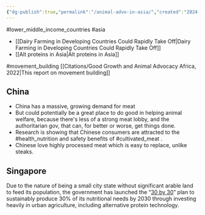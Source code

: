 ```yaml
---
{"dg-publish":true,"permalink":"/animal-advo-in-asia/","created":"2024-04-22T12:44:10.000+01:00","updated":"2025-09-28T23:42:37.846+01:00"}
---
```


#lower_middle_income_countries  #asia

- [[Dairy Farming in Developing Countries Could Rapidly Take Off\|Dairy Farming in Developing Countries Could Rapidly Take Off]]
- [[Alt proteins in Asia\|Alt proteins in Asia]]

#movement_building [[Citations/Good Growth and Animal Advocacy Africa, 2022\|This report on movement building]]
## China
- China has a massive, growing demand for meat
- But could potentially be a great place to do good in helping animal welfare, because there\'s less of a strong meat lobby, and the authoritarian gov, that can, for better or worse, get things done. 
- Research is showing that Chinese consumers are attracted to the #health_nutrition and safety benefits of #cultivated_meat . 
- Chinese love highly processed meat which is easy to replace, unlike steaks. 
## Singapore
Due to the nature of being a small city state without significant arable land  to feed its population, the government has launched the “[30 by 30](https://www.ourfoodfuture.gov.sg/30by30/#:~:text=Strengthening%20our%20food%20security&text=That%20is%20why%20we're,a%20more%20resilient%20food%20future.)” plan to sustainably produce 30% of its nutritional needs by 2030 through investing heavily in urban agriculture, including alternative protein technology.